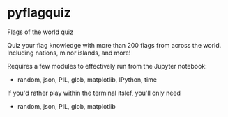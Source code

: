 # pyflagquiz
Flags of the world quiz

Quiz your flag knowledge with more than 200 flags from across the world. Including nations, minor islands, and more!

Requires a few modules to effectively run from the Jupyter notebook:
* random, json, PIL, glob, matplotlib, IPython, time

If you'd rather play within the terminal itslef, you'll only need 
* random, json, PIL, glob, matplotlib
